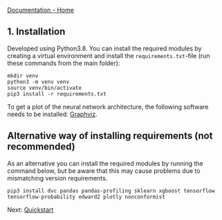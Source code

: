 [Documentation - Home](../index.md)

## 1. Installation

Developed using Python3.8. You can install the required modules by creating a
virtual environment and install the `requirements.txt`-file (run these commands
from the main folder):

```
mkdir venv
python3 -m venv venv
source venv/bin/activate
pip3 install -r requirements.txt
```

To get a plot of the neural network architecture, the following software needs
to be installed: [Graphviz](https://graphviz.org/about/).

## Alternative way of installing requirements (not recommended)

As an alternative you can install the required modules by running the command below, but be aware that this may cause problems due to mismatching version requirements.

```
pip3 install dvc pandas pandas-profiling sklearn xgboost tensorflow tensorflow-probability edward2 plotly nonconformist
```


Next: [Quickstart](02_quickstart.md)
